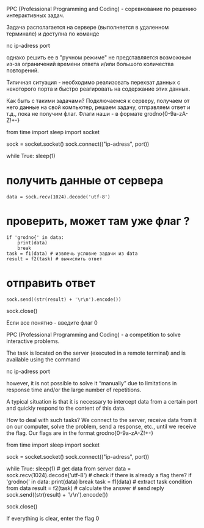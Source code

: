 PPC (Professional Programming and Coding) - соревнование по решению интерактивных задач.

Задача располагается на сервере (выполняется в удаленном терминале) и доступна по команде

nc ip-adress port

однако решить ее в "ручном режиме" не представляется возможным из-за ограничений времени ответа и/или большого количества повторений.

Типичная ситуация - необходимо реализовать перехват данных с некоторого порта и быстро реагировать на содержание этих данных.

Как быть с такими задачами? Подключаемся к серверу, получаем от него данные на свой компьютер, решаем задачу, отправляем ответ и т.д., пока не получим флаг. Флаги наши - в формате grodno{0-9a-zA-Z!+-}

from time import sleep
import socket

sock = socket.socket()
sock.connect(("ip-adress", port))

while True:
    sleep(1)
   # получить данные от сервера
    data = sock.recv(1024).decode('utf-8')
   # проверить, может там уже флаг ?
    if 'grodno{' in data:
        print(data)
        break
    task = f1(data) # извлечь условие задачи из data
    result = f2(task) # вычислить ответ
   # отправить ответ
    sock.send((str(result) + '\r\n').encode())

sock.close()

Если все понятно - введите флаг 0

PPC (Professional Programming and Coding) - a competition to solve interactive problems.

The task is located on the server (executed in a remote terminal) and is available using the command

nc ip-adress port

however, it is not possible to solve it “manually” due to limitations in response time and/or the large number of repetitions.

A typical situation is that it is necessary to intercept data from a certain port and quickly respond to the content of this data.

How to deal with such tasks? We connect to the server, receive data from it on our computer, solve the problem, send a response, etc., until we receive the flag. Our flags are in the format grodno{0-9a-zA-Z!+-}

from time import sleep
import socket

sock = socket.socket()
sock.connect(("ip-adress", port))

while True:
     sleep(1)
    # get data from server
     data = sock.recv(1024).decode('utf-8')
    # check if there is already a flag there?
     if 'grodno{' in data:
         print(data)
         break
     task = f1(data) # extract task condition from data
     result = f2(task) # calculate the answer
    # send reply
     sock.send((str(result) + '\r\n').encode())

sock.close()

If everything is clear, enter the flag 0
